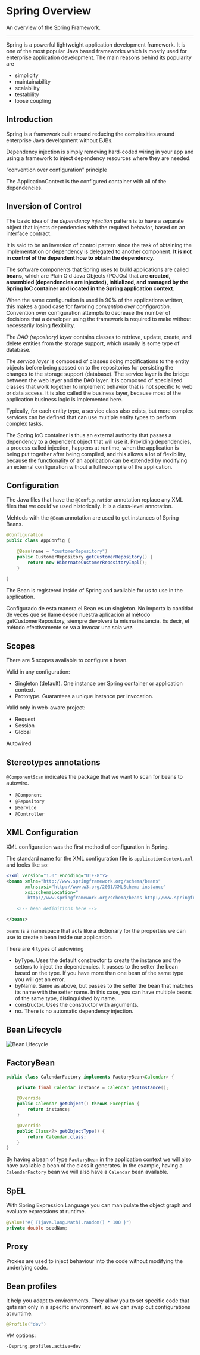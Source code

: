 Spring Overview
===============

An overview of the Spring Framework.

---

Spring is a powerful lightweight application development framework.
It is one of the most popular Java based frameworks which is mostly used for enterprise application development.
The main reasons behind its popularity are
* simplicity
* maintainability
* scalability
* testability
* loose coupling

Introduction
------------

Spring is a framework built around reducing the complexities around enterprise Java development without EJBs. 

Dependency injection is simply removing hard-coded wiring in your app and using a framework to inject dependency resources where they are needed.

“convention over configuration” principle

The ApplicationContext is the configured container with all of the dependencies. 

Inversion of Control
--------------------

The basic idea of the *dependency injection* pattern is to have a separate object that injects dependencies with the required behavior, based on an interface contract.

It is said to be an inversion of control pattern since the task of obtaining the implementation or dependency is delegated to another component.
**It is not in control of the dependent how to obtain the dependency.**

The software components that Spring uses to build applications are called **beans**, which are Plain Old Java Objects (POJOs) that are **created, assembled (dependencies are injected), initialized, and managed by the Spring IoC container and located in the Spring application context**.

When the same configuration is used in 90% of the applications written, this makes a good case for favoring *convention over configuration*.
Convention over configuration attempts to decrease the number of decisions that a developer using the framework is required to make without necessarily losing flexibility.

The *DAO (repository) layer* contains classes to retrieve, update, create, and delete entities from the storage support, which usually is some type of database.

The *service layer* is composed of classes doing modifications to the entity objects before being passed on to the repositories for persisting the changes to the storage support (database).
The service layer is the bridge between the web layer and the DAO layer.
It is composed of specialized classes that work together to implement behavior that is not specific to web or data access. 
It is also called the business layer, because most of the application business logic is implemented here.

Typically, for each entity type, a service class also exists, but more complex services can be defined that can use multiple entity types to perform complex tasks.

The Spring IoC container is thus an external authority that passes a dependency to a dependent object that will use it.
Providing dependencies, a process called injection, happens at runtime, when the application is being put together after being compiled, and this allows a lot of flexibility, because the functionality of an application can be extended by modifying an external configuration without a full recompile of the application.


Configuration
-------------

The Java files that have the `@Configuration` annotation replace any XML files that we could've used historically.
It is a class-level annotation.

Mehtods with the `@Bean` annotation are used to get instances of Spring Beans.

```java
@Configuration
public class AppConfig {

    @Bean(name = "customerRepository")
    public CustomerRepository getCustomerRepository() {
        return new HibernateCustomerRepositoryImpl();
    }

}
```

The Bean is registered inside of Spring and available for us to use in the application. 

Configurado de esta manera el Bean es un singleton.
No importa la cantidad de veces que se llame desde nuestra aplicación al método getCustomerRepository, siempre devolverá la misma instancia.
Es decir, el método efectivamente se va a invocar una sola vez.

Scopes
------

There are 5 scopes available to configure a bean.

Valid in any configuration:
* Singleton (default). One instance per Spring container or application context.
* Prototype. Guarantees a unique instance per invocation.

Valid only in web-aware project:
* Request
* Session
* Global

Autowired


Stereotypes annotations
-----------------------

`@ComponentScan` indicates the package that we want to scan for beans to autowire.

* `@Component`
* `@Repository`
* `@Service`
* `@Controller`

XML Configuration
-----------------

XML configuration was the first method of configuration in Spring.

The standard name for the XML configuration file is `applicationContext.xml` and looks like so:

```xml
<?xml version="1.0" encoding="UTF-8"?>
<beans xmlns="http://www.springframework.org/schema/beans"
       xmlns:xsi="http://www.w3.org/2001/XMLSchema-instance"
       xsi:schemaLocation="
        http://www.springframework.org/schema/beans http://www.springframework.org/schema/beans/spring-beans.xsd">

    <!-- bean definitions here -->

</beans>
```

`beans` is a namespace that acts like a dictionary for the properties we can use to create a bean inside our application.

There are 4 types of autowiring
* byType. Uses the default constructor to create the instance and the setters to inject the dependencies. It passes to the setter the bean based on the type. If you have more than one bean of the same type you will get an error.
* byName. Same as above, but passes to the setter the bean that matches its name with the setter name. In this case, you can have multiple beans of the same type, distinguished by name.
* constructor. Uses the constructor with arguments.
* no. There is no automatic dependency injection.

Bean Lifecycle
--------------

![Bean Lifecycle](bean-lifecycle.png)

FactoryBean
-----------

```java
public class CalendarFactory implements FactoryBean<Calendar> {

	private final Calendar instance = Calendar.getInstance();

	@Override
	public Calendar getObject() throws Exception {
		return instance;
	}

	@Override
	public Class<?> getObjectType() {
		return Calendar.class;
	}
}
```

By having a bean of type `FactoryBean` in the application context we will also have available a bean of the class it generates.
In the example, having a `CalendarFactory` bean we will also have a `Calendar` bean available.

SpEL
----

With Spring Expression Language you can manipulate the object graph and evaluate expressions at runtime.

```java
@Value("#{ T(java.lang.Math).random() * 100 }")
private double seedNum;
```

Proxy
-----

Proxies are used to inject behaviour into the code without modifying the underlying code.

Bean profiles
-------------

It help you adapt to environments.
They allow you to set specific code that gets ran only in a specific environment, so we can swap out configurations at runtime. 

```java
@Profile("dev")
```

VM options:
```
-Dspring.profiles.active=dev
```
